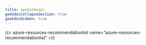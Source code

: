 ```yaml
---
title: vpnGateways
geekdocCollapseSection: true
geekdocHidden: true
---
```


{{< azure-resources-recommendationlist name="azure-resources-recommendationlist" >}}
